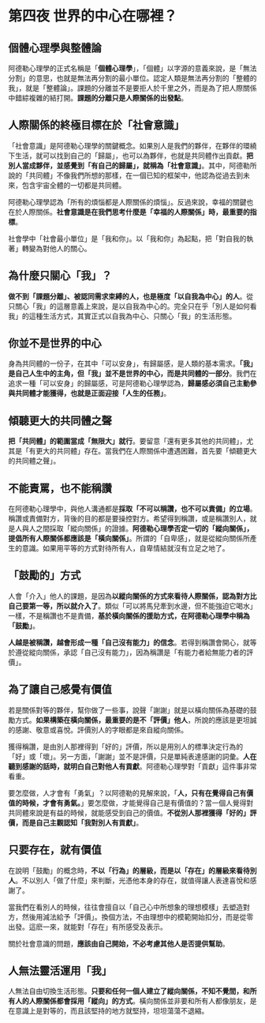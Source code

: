 # 第四夜 世界的中心在哪裡？

## 個體心理學與整體論

阿德勒心理學的正式名稱是「**個體心理學**」，「個體」以字源的意義來說，是「無法分割」的意思，也就是無法再分割的最小單位。認定人類是無法再分割的「整體的我」，就是「整體論」。課題的分離並不是要拒人於千里之外，而是為了把人際關係中錯綜複雜的結打開。**課題的分離只是人際關係的出發點**。

## 人際關係的終極目標在於「社會意識」

「社會意識」是阿德勒心理學的關鍵概念。如果別人是我們的夥伴，在夥伴的環繞下生活，就可以找到自己的「歸屬」，也可以為夥伴，也就是共同體作出貢獻。**把別人當成夥伴，並感覺到「有自己的歸屬」，就稱為「社會意識」**。其中，阿德勒所說的「共同體」不像我們所想的那樣，在一個已知的框架中，他認為從過去到未來，包含宇宙全體的一切都是共同體。

阿德勒心理學認為「所有的煩惱都是人際關係的煩惱」。反過來說，幸福的關鍵也在於人際關係。**社會意識是在我們思考什麼是「幸福的人際關係」時，最重要的指標**。

社會學中「社會最小單位」是「我和你」。以「我和你」為起點，把「對自我的執著」轉變為對他人的關心。

## 為什麼只關心「我」？

**做不到「課題分離」、被認同需求束縛的人，也是極度「以自我為中心」的人**。從只關心「我」的這層意義上來說，是以自我為中心的。完全只在乎「別人是如何看我」的這種生活方式，其實正式以自我為中心、只關心「我」的生活形態。

## 你並不是世界的中心

身為共同體的一份子，在其中「可以安身」，有歸屬感，是人類的基本需求。**「我」是自己人生中的主角，但「我」並不是世界的中心，而是共同體的一部分**。我們在追求一種「可以安身」的歸屬感，可是阿德勒心理學認為，**歸屬感必須自己主動參與共同體才能獲得，也就是正面迎接「人生的任務」**。

## 傾聽更大的共同體之聲

**把「共同體」的範圍當成「無限大」就行**。要留意「還有更多其他的共同體」，尤其是「有更大的共同體」存在。當我們在人際關係中遭遇困難，首先要「傾聽更大的共同體之聲」。

## 不能責罵，也不能稱讚

在阿德勒心理學中，與他人溝通都是**採取「不可以稱讚，也不可以責備」的立場**。稱讚或責備對方，背後的目的都是要操控對方。希望得到稱讚，或是稱讚別人，就是人與人之間採取「縱向關係」的證據。**阿德勒心理學否定一切的「縱向關係」，提倡所有人際關係都應該是「橫向關係」**。所謂的「自卑感」，就是從縱向關係所產生的意識。如果用平等的方式對待所有人，自卑情結就沒有立足之地了。

## 「鼓勵的」方式

人會「介入」他人的課題，是因為**以縱向關係的方式來看待人際關係，認為對方比自己要第一等，所以就介入了**。類似「可以將馬兒牽到水邊，但不能強迫它喝水」一樣，不是稱讚也不是責備，**基於橫向關係的援助方式，在阿德勒心理學中稱為「鼓勵」**。

**人越是被稱讚，越會形成一種「自己沒有能力」的信念**。若得到稱讚會開心，就等於遵從縱向關係，承認「自己沒有能力」，因為稱讚是「有能力者給無能力者的評價」。

## 為了讓自己感覺有價值

若是關係對等的夥伴，幫你做了一些事，說聲「謝謝」就是以橫向關係為基礎的鼓勵方式。**如果構築在橫向關係，最重要的是不「評價」他人**，所說的應該是更坦誠的感謝、敬意或喜悅。評價別人的字眼都是來自縱向關係。

獲得稱讚，是由別人那裡得到「好的」評價，所以是用別人的標準決定行為的「好」或「壞」。另一方面，「謝謝」並不是評價，只是單純表達感謝的詞彙。**人在聽到感謝的話時，就明白自己對他人有貢獻**。阿德勒心理學對「貢獻」這件事非常看重。

要怎麼做，人才會有「勇氣」？以阿德勒的見解來說，「**人，只有在覺得自己有價值的時候，才會有勇氣。**」要怎麼做，才能覺得自己是有價值的？當一個人覺得對共同體來說是有益的時候，就能感受到自己的價值。**不從別人那裡獲得「好的」評價，而是自己主觀認知「我對別人有貢獻」**。

## 只要存在，就有價值

在說明「鼓勵」的概念時，**不以「行為」的層級，而是以「存在」的層級來看待別人**。不以別人「做了什麼」來判斷，光憑他本身的存在，就值得讓人表達喜悅和感謝了。

當我們在看別人的時候，往往會擅自以「自己心中所想象的理想模樣」去塑造對方，然後用減法給予「評價」。換個方法，不由理想中的模範開始扣分，而是從零出發。這麽一來，就能對「存在」有所感受及表示。

關於社會意識的問題，**應該由自己開始，不必考慮其他人是否提供幫助**。

## 人無法靈活運用「我」

人無法自由切換生活形態。**只要和任何一個人建立了縱向關係，不知不覺間，和所有人的人際關係都會採用「縱向」的方式**。橫向關係並非要和所有人都像朋友，是在意識上是對等的，而且該堅持的地方就堅持，坦坦蕩蕩不退縮。
